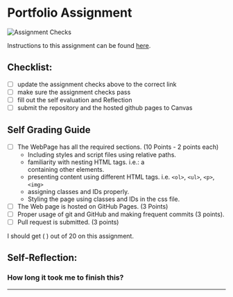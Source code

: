 Portfolio Assignment
==========================================
![Assignment Checks](https://github.com/IT3049C/student-portfolio/workflows/Assignment%20Checks/badge.svg)

Instructions to this assignment can be found [here](https://it3049c.github.io/Material/Assignments/1.Online_Portfolio/).
## Checklist:
- [ ] update the assignment checks above to the correct link
- [ ] make sure the assignment checks pass
- [ ] fill out the self evaluation and Reflection
- [ ] submit the repository and the hosted github pages to Canvas

## Self Grading Guide
<!--- put an x in each of the completed sections below .. e.g. [x] Task 1 --->

- [ ] The WebPage has all the required sections. (10 Points - 2 points each)
  - Including styles and script files using relative paths.
  - familiarity with nesting HTML tags. i.e.: a <div> containing other elements.
  - presenting content using different HTML tags. i.e. `<ol>`, `<ul>`, `<p>`, `<img>`
  - assigning classes and IDs properly.
  - Styling the page using classes and IDs in the css file.
- [ ] The Web page is hosted on GitHub Pages. (3 Points)
- [ ] Proper usage of git and GitHub and making frequent commits (3 points).
- [ ] Pull request is submitted. (3 points)

<!--- Update the following line with your grade --->
I should get ( ) out of 20 on this assignment.

## Self-Reflection:


### How long it took me to finish this?

-----------------------
